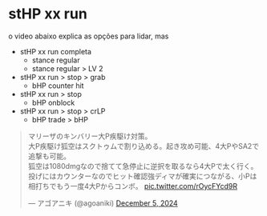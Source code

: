 # stHP xx run
o video abaixo explica as opções para lidar, mas
- stHP xx run completa
    - stance regular
    - stance regular > LV 2
- stHP xx run > stop > grab 
    - bHP counter hit
- stHP xx run > stop
    - bHP onblock
- stHP xx run > stop > crLP
    - bHP trade > bHP

<blockquote class="twitter-tweet" data-media-max-width="560"><p lang="ja" dir="ltr">マリーザのキンバリー大P疾駆け対策。<br>大P疾駆け狐空はスクトゥムで割り込める。起き攻め可能、4大PやSA2で追撃も可能。<br>狐空は1080dmgなので捨てて急停止に逆択を取るなら4大Pで太く行く。<br>投げにはカウンターなのでヒット確認強ディマが確実につながる、小Pは相打ちでもう一度4大Pからコンボ。 <a href="https://t.co/rOycFYcd9R">pic.twitter.com/rOycFYcd9R</a></p>&mdash; アゴアニキ (@agoaniki) <a href="https://twitter.com/agoaniki/status/1864508730483855750?ref_src=twsrc%5Etfw">December 5, 2024</a></blockquote> <script async src="https://platform.twitter.com/widgets.js" charset="utf-8"></script>